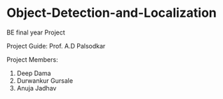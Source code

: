 # Object-Detection-and-Localization
BE final year Project

Project Guide: Prof. A.D Palsodkar

Project Members: 
  1) Deep Dama
  2) Durwankur Gursale
  3) Anuja Jadhav

